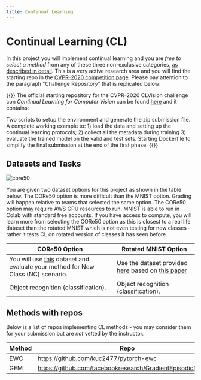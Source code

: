 ```yaml
---
title: Continual Learning 
---
```


# Continual Learning (CL) 

In this project you will implement continual learning and you are _free to select a method_ from any of these three non-exclusive categories, [as described in detail](https://arxiv.org/abs/1802.07569). This is a very active research area and you will find the starting repo in the [CVPR-2020 competition page](https://sites.google.com/view/clvision2020/challenge?authuser=0). Please pay attention to the paragraph "Challenge Repository" that is replicated below:

{{<hint info>}}
The official starting repository for the CVPR-2020 CLVision challenge con *Continual Learning for Computer Vision* can be found [here](https://www.google.com/url?q=https%3A%2F%2Fgithub.com%2Fvlomonaco%2Fcvpr_clvision_challenge&sa=D&sntz=1&usg=AFQjCNEEXzPuBUcsp0QyxsVfB97SGD2r2w) and it contains:

Two scripts to setup the environment and generate the zip submission file.
A complete working example to: 1) load the data and setting up the continual learning protocols; 2) collect all the metadata during training 3) evaluate the trained model on the valid and test sets.
Starting Dockerfile to simplify the final submission at the end of the first phase.
{{</hint>}}

## Datasets and Tasks

![core50](images/core50.gif#center)

You are given two dataset options for this project as shown in the table below. The CORe50 option is more difficult than the MNIST option. Grading will happen relative to teams that selected the same option. The CORe50 option may require AWS GPU resources to run. MNIST is able to run in Colab with standard free accounts. If you have access to compute, you will learn more from selecting the CORe50 option as this is closest to a real life dataset than the rotated MNIST which is not even testing for new classes - rather it tests CL on rotated version of classes it has seen before.

| CORe50 Option  | Rotated MNIST Option  |
| --- | --- |
|  You will use [this](https://vlomonaco.github.io/core50/index.html) dataset and evaluate your method for New Class (NC) scenario.  |  Use the dataset provided [here](https://github.com/facebookresearch/GradientEpisodicMemory)  based on [this paper](http://papers.nips.cc/paper/7225-gradient-episodic-memory-for-continual-learning.pdf) |
|   Object recognition (classification).  | Object recognition (classification). |

## Methods with repos

Below is a list of repos implementing CL methods - you may consider them for your submission but are _not_ vetted by the instructor.  

| Method | Repo |
| --- | --- |
| EWC | https://github.com/kuc2477/pytorch-ewc |
| GEM | https://github.com/facebookresearch/GradientEpisodicMemory | 